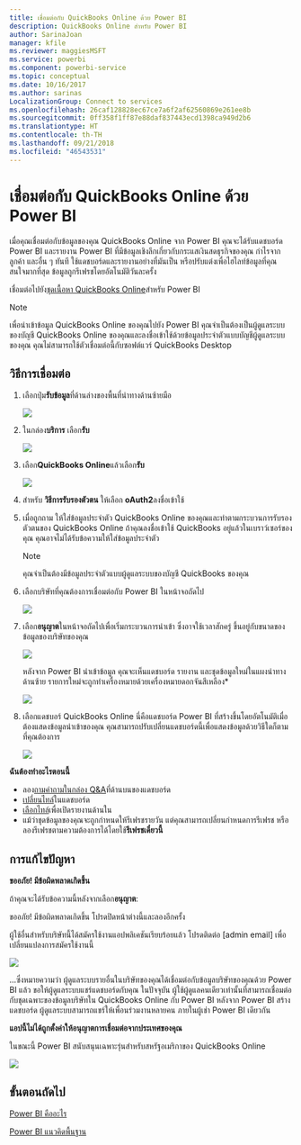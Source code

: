 ```yaml
---
title: เชื่อมต่อกับ QuickBooks Online ด้วย Power BI
description: QuickBooks Online สำหรับ Power BI
author: SarinaJoan
manager: kfile
ms.reviewer: maggiesMSFT
ms.service: powerbi
ms.component: powerbi-service
ms.topic: conceptual
ms.date: 10/16/2017
ms.author: sarinas
LocalizationGroup: Connect to services
ms.openlocfilehash: 26caf128828ec67ce7a6f2af62560869e261ee8b
ms.sourcegitcommit: 0ff358f1ff87e88daf837443ecd1398ca949d2b6
ms.translationtype: HT
ms.contentlocale: th-TH
ms.lasthandoff: 09/21/2018
ms.locfileid: "46543531"
---
```

# <a name="connect-to-quickbooks-online-with-power-bi"></a>เชื่อมต่อกับ QuickBooks Online ด้วย Power BI
เมื่อคุณเชื่อมต่อกับข้อมูลของคุณ QuickBooks Online จาก Power BI คุณจะได้รับแดชบอร์ด Power BI และรายงาน Power BI ที่มีข้อมูลเชิงลึกเกี่ยวกับกระแสเงินสดธุรกิจของคุณ กำไรจาก ลูกค้า และอื่น ๆ ทันที ใช้แดชบอร์ดและรายงานอย่างที่มันเป็น หรือปรับแต่งเพื่อไฮไลท์ข้อมูลที่คุณสนใจมากที่สุด ข้อมูลถูกรีเฟรชโดยอัตโนมัติวันละครั้ง

เชื่อมต่อไปยัง[ชุดเนื้อหา QuickBooks Online](https://dxt.powerbi.com/getdata/services/quickbooks-online)สำหรับ Power BI

>[!NOTE]
>เพื่อนำเข้าข้อมูล QuickBooks Online ของคุณไปยัง Power BI คุณจำเป็นต้องเป็นผู้ดูแลระบบของบัญชี QuickBooks Online ของคุณและลงชื่อเข้าใช้ด้วยข้อมูลประจำตัวแบบบัญชีผู้ดูแลระบบของคุณ คุณไม่สามารถใช้ตัวเชื่อมต่อนี้กับซอฟต์แวร์ QuickBooks Desktop 

## <a name="how-to-connect"></a>วิธีการเชื่อมต่อ
1. เลือกปุ่ม**รับข้อมูล**ที่ด้านล่างของพื้นที่นำทางด้านซ้ายมือ
   
   ![](media/service-connect-to-quickbooks-online/pbi_getdata.png) 
2. ในกล่อง**บริการ** เลือก**รับ**
   
   ![](media/service-connect-to-quickbooks-online/pbi_getservices.png) 
3. เลือก**QuickBooks Online**แล้วเลือก**รับ**
   
   ![](media/service-connect-to-quickbooks-online/qbo.png)
4. สำหรับ **วิธีการรับรองตัวตน** ให้เลือก **oAuth2**ลงชื่อเข้าใช้ 
5. เมื่อถูกถาม ให้ใส่ข้อมูลประจำตัว QuickBooks Online ของคุณและทำตามกระบวนการรับรองตัวตนของ QuickBooks Online ถ้าคุณลงชื่อเข้าใช้ QuickBooks อยู่แล้วในเบราว์เซอร์ของคุณ คุณอาจไม่ได้รับข้อความให้ใส่ข้อมูลประจำตัว
   >[!NOTE]
   >คุณจำเป็นต้องมีข้อมูลประจำตัวแบบผู้ดูแลระบบของบัญชี QuickBooks ของคุณ
6. เลือกบริษัทที่คุณต้องการเชื่อมต่อกับ Power BI ในหน้าจอถัดไป
   
   ![](media/service-connect-to-quickbooks-online/pbi_qbo_almost.png)
7. เลือก**อนุญาต**ในหน้าจอถัดไปเพื่อเริ่มกระบวนการนำเข้า ซึ่งอาจใช้เวลาสักครู่ ขึ้นอยู่กับขนาดของข้อมูลของบริษัทของคุณ 
   
   ![](media/service-connect-to-quickbooks-online/pbi_qbo_authorizesm.png)
   
   หลังจาก Power BI นำเข้าข้อมูล คุณจะเห็นแดชบอร์ด รายงาน และชุดข้อมูลใหม่ในแผงนำทางด้านซ้าย รายการใหม่จะถูกทำเครื่องหมายด้วยเครื่องหมายดอกจันสีเหลือง\*
   
   ![](media/service-connect-to-quickbooks-online/pbi_qbo_leftnavnew.png)
8. เลือกแดชบอร์ QuickBooks Online นี่คือแดชบอร์ด Power BI ที่สร้างขึ้นโดยอัตโนมัติเมื่อต้องแสดงข้อมูลนำเข้าของคุณ คุณสามารถปรับเปลี่ยนแดชบอร์ดนี้เพื่อแสดงข้อมูลด้วยวิธีใดก็ตามที่คุณต้องการ 
   
   ![](media/service-connect-to-quickbooks-online/pbi_qbo_dash.png)

**ฉันต้องทำอะไรตอนนี้**

* ลอง[ถามคำถามในกล่อง Q&A](consumer/end-user-q-and-a.md)ที่ด้านบนของแดชบอร์ด
* [เปลี่ยนไทล์](service-dashboard-edit-tile.md)ในแดชบอร์ด
* [เลือกไทล์](consumer/end-user-tiles.md)เพื่อเปิดรายงานด้านใน
* แม้ว่าชุดข้อมูลของคุณจะถูกกำหนดให้รีเฟรชรายวัน แต่คุณสามารถเปลี่ยนกำหนดการรีเฟรช หรือลองรีเฟรชตามความต้องการได้โดยใช้**รีเฟรชเดี๋ยวนี้**

## <a name="troubleshooting"></a>การแก้ไขปัญหา
**ขออภัย! มีข้อผิดพลาดเกิดขึ้น**

ถ้าคุณจะได้รับข้อความนี้หลังจากเลือก**อนุญาต**:

ขออภัย! มีข้อผิดพลาดเกิดขึ้น โปรดปิดหน้าต่างนี้และลองอีกครั้ง

ผู้ใช้อื่นสำหรับบริษัทนี้ได้สมัครใช้งานแอปพลิเคชันเรียบร้อยแล้ว โปรดติดต่อ [admin email] เพื่อเปลี่ยนแปลงการสมัครใช้งานนี้

![](media/service-connect-to-quickbooks-online/pbi_qbo_oopssm.png)

...ซึ่งหมายความว่า ผู้ดูแลระบบรายอื่นในบริษัทของคุณได้เชื่อมต่อกับข้อมูลบริษัทของคุณด้วย Power BI แล้ว ขอให้ผู้ดูแลระบบแชร์แดชบอร์ดกับคุณ ในปัจจุบัน ผู้ใช้ผู้ดูแลคนเดียวเท่านั้นที่สามารถเชื่อมต่อกับชุดเฉพาะของข้อมูลบริษัทใน QuickBooks Online กับ Power BI หลังจาก Power BI สร้างแดชบอร์ด ผู้ดูแลระบบสามารถแชร์ให้เพื่อนร่วมงานหลายคน ภายในผู้เช่า Power BI เดียวกัน

**แอปนี้ไม่ได้ถูกตั้งค่าให้อนุญาตการเชื่อมต่อจากประเทศของคุณ**

ในขณะนี้ Power BI สนับสนุนเฉพาะรุ่นสำหรับสหรัฐอเมริกาของ QuickBooks Online 

![](media/service-connect-to-quickbooks-online/pbi_qbo_countrynotsupported.png)

## <a name="next-steps"></a>ขั้นตอนถัดไป
[Power BI คืออะไร](power-bi-overview.md)

[Power BI แนวคิดพื้นฐาน](consumer/end-user-basic-concepts.md)

